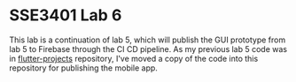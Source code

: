 # SSE3401 Lab 6
This lab is a continuation of lab 5, which will publish the GUI prototype from lab 5 to Firebase through the CI CD pipeline. As my previous lab 5 code was in [flutter-projects](https://github.com/chewzzz1014/flutter-projects) repository, I've moved a copy of the code into this repository for publishing the mobile app.
